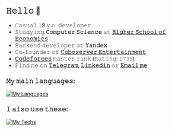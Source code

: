 ## 𝙷𝚎𝚕𝚕𝚘 👋

- 𝙲𝚊𝚜𝚞𝚊𝚕 𝟷9 𝚢.𝚘. 𝚍𝚎𝚟𝚎𝚕𝚘𝚙𝚎𝚛
- 𝚂𝚝𝚞𝚍𝚢𝚒𝚗𝚐 **𝙲𝚘𝚖𝚙𝚞𝚝𝚎𝚛 𝚂𝚌𝚒𝚎𝚗𝚌𝚎** 𝚊𝚝 **[𝙷𝚒𝚐𝚑𝚎𝚛 𝚂𝚌𝚑𝚘𝚘𝚕 𝚘𝚏 𝙴𝚌𝚘𝚗𝚘𝚖𝚒𝚌𝚜](https://www.hse.ru/en/)**
- 𝙱𝚊𝚌𝚔𝚎𝚗𝚍 𝚍𝚎𝚟𝚎𝚕𝚘𝚙𝚎𝚛 𝚊𝚝 **𝚈𝚊𝚗𝚍𝚎𝚡** 
- 𝙲𝚘-𝚏𝚘𝚞𝚗𝚍𝚎𝚛 𝚘𝚏 **[𝙲𝚞𝚋𝚘𝚜𝚎𝚛𝚟𝚎𝚛 𝙴𝚗𝚝𝚎𝚛𝚝𝚊𝚒𝚗𝚖𝚎𝚗𝚝](https://cuboserver.net)**
- **[𝙲𝚘𝚍𝚎𝚏𝚘𝚛𝚌𝚎𝚜](https://codeforces.com/profile/GoracioNewport?locale=en)** 𝚖𝚊𝚜𝚝𝚎𝚛 𝚛𝚊𝚗𝚔 (𝚁𝚊𝚝𝚒𝚗𝚐: 𝟷𝟽𝟹𝟻)
- 𝙵𝚒𝚗𝚍 𝚖𝚎 𝚘𝚗 **[𝚃𝚎𝚕𝚎𝚐𝚛𝚊𝚖](https://t.me/ivantheglorious), [𝙻𝚒𝚗𝚔𝚎𝚍𝚒𝚗](https://linkedin.com/in/goracionewport)** 𝚘𝚛 **[𝙴𝚖𝚊𝚒𝚕 𝚖𝚎](mailto:goracionewport@gmail.com)**

### 𝙼𝚢 𝚖𝚊𝚒𝚗 𝚕𝚊𝚗𝚐𝚞𝚊𝚐𝚎𝚜:

[![My Languages](https://skills.thijs.gg/icons?i=java,c,cpp,py,bash)](https://skills.thijs.gg)

### 𝙸 𝚊𝚕𝚜𝚘 𝚞𝚜𝚎 𝚝𝚑𝚎𝚜𝚎:

[![My Techs](https://skills.thijs.gg/icons?i=spring,linux,vim,git,docker,nginx,latex,fastapi)](https://skills.thijs.gg)
